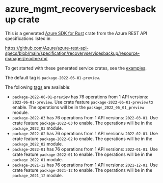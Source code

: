 # azure_mgmt_recoveryservicesbackup crate

This is a generated [Azure SDK for Rust](https://github.com/Azure/azure-sdk-for-rust) crate from the Azure REST API specifications listed in:

https://github.com/Azure/azure-rest-api-specs/blob/main/specification/recoveryservicesbackup/resource-manager/readme.md

To get started with these generated service crates, see the [examples](https://github.com/Azure/azure-sdk-for-rust/blob/main/services/README.md#examples).

The default tag is `package-2022-06-01-preview`.

The following [tags](https://github.com/Azure/azure-sdk-for-rust/blob/main/services/tags.md) are available:

- `package-2022-06-01-preview` has 76 operations from 1 API versions: `2022-06-01-preview`. Use crate feature `package-2022-06-01-preview` to enable. The operations will be in the `package_2022_06_01_preview` module.
- `package-2022-03` has 76 operations from 1 API versions: `2022-03-01`. Use crate feature `package-2022-03` to enable. The operations will be in the `package_2022_03` module.
- `package-2022-02` has 76 operations from 1 API versions: `2022-02-01`. Use crate feature `package-2022-02` to enable. The operations will be in the `package_2022_02` module.
- `package-2022-01` has 76 operations from 1 API versions: `2022-01-01`. Use crate feature `package-2022-01` to enable. The operations will be in the `package_2022_01` module.
- `package-2021-12` has 76 operations from 1 API versions: `2021-12-01`. Use crate feature `package-2021-12` to enable. The operations will be in the `package_2021_12` module.